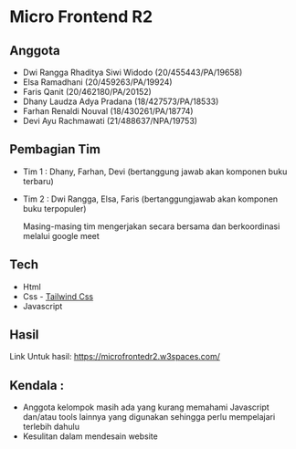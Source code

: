 # Micro Frontend R2

## Anggota
* Dwi Rangga Rhaditya Siwi Widodo (20/455443/PA/19658)
* Elsa Ramadhani (20/459263/PA/19924)
* Faris Qanit (20/462180/PA/20152)
* Dhany Laudza Adya Pradana (18/427573/PA/18533)
* Farhan Renaldi Nouval (18/430261/PA/18774)
* Devi Ayu Rachmawati (21/488637/NPA/19753)

## Pembagian Tim
* Tim 1 : Dhany, Farhan, Devi (bertanggung jawab akan komponen buku terbaru)

* Tim 2 : Dwi Rangga, Elsa, Faris (bertanggungjawab akan komponen buku terpopuler)

  Masing-masing tim mengerjakan secara bersama dan berkoordinasi melalui google meet

## Tech
* Html
* Css - [Tailwind Css](https://tailwindcss.com/)
* Javascript

## Hasil

Link Untuk hasil: https://microfrontedr2.w3spaces.com/


## Kendala :
* Anggota kelompok masih ada yang kurang memahami Javascript dan/atau tools lainnya yang digunakan sehingga perlu mempelajari terlebih dahulu
* Kesulitan dalam mendesain website
